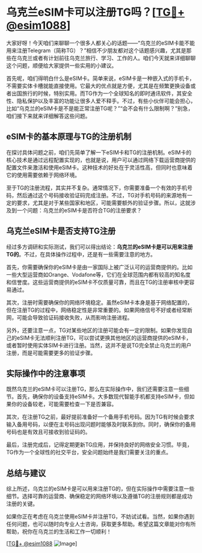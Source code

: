 # 乌克兰eSIM卡可以注册TG吗？[[TG💪+ @esim1088](https://t.me/s/esim1088)]

大家好呀！今天咱们来聊聊一个很多人都关心的话题——“乌克兰的eSIM卡能不能用来注册Telegram（简称TG）？”相信不少朋友都对这个话题感兴趣，尤其是那些在乌克兰或者有计划前往乌克兰旅行、学习、工作的人。咱们今天就来详细聊聊这个问题，顺便给大家提供一些实用的小建议。

首先呢，咱们得明白什么是eSIM卡。简单来说，eSIM卡是一种嵌入式的手机卡，不需要实体卡槽就能直接使用。它最大的优点就是方便，尤其是在频繁更换设备或者出国旅行的时候，特别实用。而TG作为一个全球知名的即时通讯软件，其安全性、隐私保护以及丰富的功能让很多人爱不释手。不过，有些小伙伴可能会担心，比如“乌克兰的eSIM卡是不是能正常注册TG呢？”“会不会有什么限制啊？”别急，咱们接下来就来详细解答这些问题。

## eSIM卡的基本原理与TG的注册机制

在探讨具体问题之前，咱们先简单了解一下eSIM卡和TG的注册机制。eSIM卡的核心技术是通过远程配置实现的，也就是说，用户可以通过网络下载运营商提供的配置文件来激活和使用eSIM卡。这种技术的好处在于灵活性高，但同时也意味着它的使用需要依赖于网络环境。

至于TG的注册流程，其实并不复杂。通常情况下，你需要准备一个有效的手机号码，然后通过这个号码接收验证码完成注册。不过，TG对手机号码的来源地有一定的要求，尤其是对于某些国家和地区，可能需要额外的验证步骤。所以，这就涉及到一个问题：乌克兰的eSIM卡是否符合TG的注册要求？

## 乌克兰eSIM卡是否支持TG注册

经过多方调研和实际测试，我们可以得出结论：**乌克兰的eSIM卡是可以用来注册TG的**。不过，在具体操作过程中，还是有一些需要注意的地方。

首先，你需要确保你的eSIM卡是由一家国际上被广泛认可的运营商提供的。比如一些大型运营商如Orange、Vodafone等，它们在全球范围内都有较高的知名度和信誉度。这些运营商提供的eSIM卡不仅质量可靠，而且在TG的注册审核中更容易通过。

其次，注册时需要确保你的网络环境稳定。虽然eSIM卡本身是基于网络配置的，但在注册TG的过程中，网络稳定性是非常重要的。如果网络信号不好或者经常断网，可能会导致验证码接收失败，从而影响注册进程。

另外，还要注意一点，TG对某些地区的注册可能会有一定的限制。如果你发现自己的eSIM卡无法顺利注册TG，可以尝试更换其他地区的运营商提供的eSIM卡，或者暂时使用实体SIM卡进行注册。当然，这并不是说TG完全禁止乌克兰的用户注册，而是可能需要更多的验证步骤。

## 实际操作中的注意事项

既然乌克兰的eSIM卡可以注册TG，那么在实际操作中，我们还需要注意一些细节。首先，确保你的设备支持eSIM卡。大多数现代智能手机都支持eSIM卡，但如果你的设备较老，可能需要检查一下是否兼容。

其次，在注册TG之前，最好提前准备好一个备用手机号码。因为TG有时候会要求输入备用号码，以便在主号码出现问题时能够及时联系到你。同时，确保你的备用号码也是有效且可接收到验证码的。

最后，注册完成后，记得定期更新TG应用，并保持良好的网络安全习惯。毕竟，TG作为一个全球性的社交平台，安全问题始终是我们需要关注的重点。

## 总结与建议

综上所述，乌克兰的eSIM卡是可以用来注册TG的，但在实际操作中需要注意一些细节。选择可靠的运营商、确保稳定的网络环境以及遵循TG的注册规则都是成功注册的关键。

如果你正在考虑在乌克兰使用eSIM卡并注册TG，不妨试试看。当然，如果你遇到任何问题，也可以随时向专业人士咨询，获取更多帮助。希望这篇文章能对你有所帮助，祝你在乌克兰的生活和工作一切顺利！

[[TG💪+ @esim1088](https://t.me/s/esim1088) ![Image](https://i.postimg.cc/4NQfJmqS/Snipaste-2025-05-13-00-14-12.png)]
